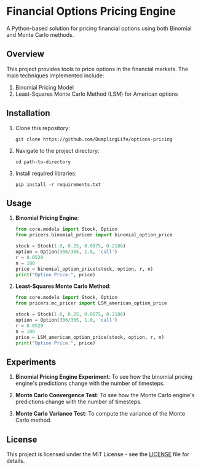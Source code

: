 # Financial Options Pricing Engine

A Python-based solution for pricing financial options using both Binomial and Monte Carlo methods.

## Overview

This project provides tools to price options in the financial markets. The main techniques implemented include:

1. Binomial Pricing Model
2. Least-Squares Monte Carlo Method (LSM) for American options

## Installation

1. Clone this repository:
   ```
   git clone https://github.com/DumplingLife/options-pricing
   ```

2. Navigate to the project directory:
   ```
   cd path-to-directory
   ```

3. Install required libraries:
   ```
   pip install -r requirements.txt
   ```

## Usage

1. **Binomial Pricing Engine**:
   ```python
   from core.models import Stock, Option
   from pricers.binomial_pricer import binomial_option_price

   stock = Stock(1.0, 0.25, 0.0075, 0.2186)
   option = Option(306/365, 1.0, 'call')
   r = 0.0529
   n = 100
   price = binomial_option_price(stock, option, r, n)
   print("Option Price:", price)
   ```

2. **Least-Squares Monte Carlo Method**:
   ```python
   from core.models import Stock, Option
   from pricers.mc_pricer import LSM_american_option_price

   stock = Stock(1.0, 0.25, 0.0075, 0.2186)
   option = Option(306/365, 1.0, 'call')
   r = 0.0529
   n = 100
   price = LSM_american_option_price(stock, option, r, n)
   print("Option Price:", price)
   ```

## Experiments

1. **Binomial Pricing Engine Experiment**: To see how the binomial pricing engine's predictions change with the number of timesteps.

2. **Monte Carlo Convergence Test**: To see how the Monte Carlo engine's predictions change with the number of timesteps.

3. **Monte Carlo Variance Test**: To compute the variance of the Monte Carlo method.

## License

This project is licensed under the MIT License - see the [LICENSE](LICENSE) file for details.